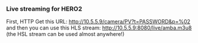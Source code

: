### Live streaming for HERO2

 First, HTTP Get this URL:  http://10.5.5.9/camera/PV?t=PASSWORD&p=%02 and then you can use this HLS stream: http://10.5.5.9:8080/live/amba.m3u8 (the HSL stream can be used almost anywhere!)

